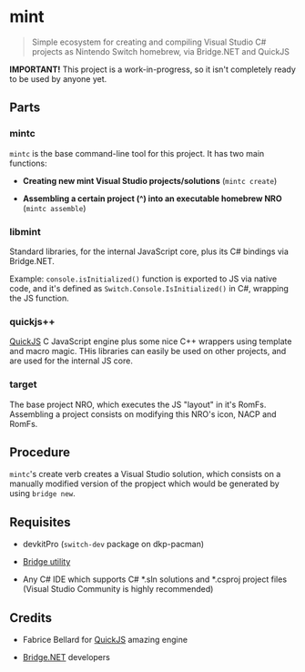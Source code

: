 # mint

> Simple ecosystem for creating and compiling Visual Studio C# projects as Nintendo Switch homebrew, via Bridge.NET and QuickJS

**IMPORTANT!** This project is a work-in-progress, so it isn't completely ready to be used by anyone yet.

## Parts

### mintc

`mintc` is the base command-line tool for this project. It has two main functions:

- **Creating new mint Visual Studio projects/solutions** (`mintc create`)

- **Assembling a certain project (^) into an executable homebrew NRO** (`mintc assemble`)

### libmint

Standard libraries, for the internal JavaScript core, plus its C# bindings via Bridge.NET.

Example: `console.isInitialized()` function is exported to JS via native code, and it's defined as `Switch.Console.IsInitialized()` in C#, wrapping the JS function.

### quickjs++

[QuickJS](https://bellard.org/quickjs/) C JavaScript engine plus some nice C++ wrappers using template and macro magic. THis libraries can easily be used on other projects, and are used for the internal JS core.

### target

The base project NRO, which executes the JS "layout" in it's RomFs. Assembling a project consists on modifying this NRO's icon, NACP and RomFs.

## Procedure

`mintc`'s create verb creates a Visual Studio solution, which consists on a manually modified version of the propject which would be generated by using `bridge new`.

## Requisites

- devkitPro (`switch-dev` package on dkp-pacman)

- [Bridge utility](https://bridge.net/download/)

- Any C# IDE which supports C# *.sln solutions and *.csproj project files (Visual Studio Community is highly recommended)

## Credits

- Fabrice Bellard for [QuickJS](https://bellard.org/quickjs/) amazing engine

- [Bridge.NET](https://bridge.net) developers